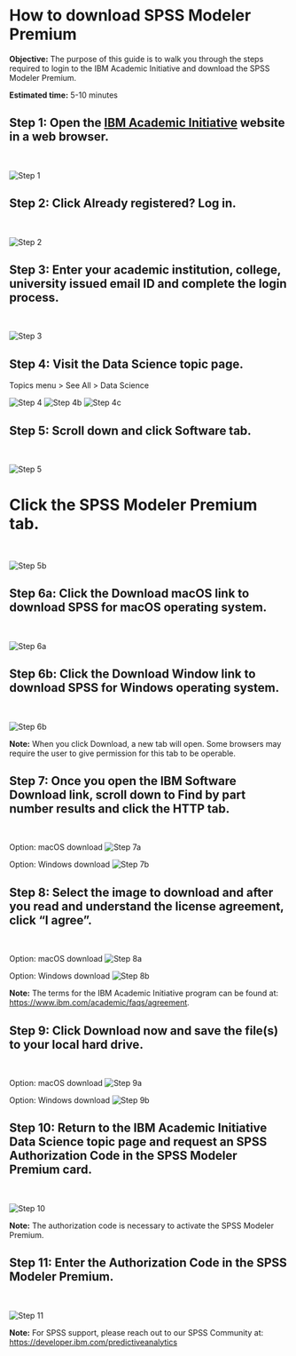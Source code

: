 # How to download SPSS Modeler Premium

**Objective:** The purpose of this guide is to walk you through the steps required to login to the IBM Academic Initiative and download the SPSS Modeler Premium.

**Estimated time:** 5-10 minutes

## Step 1: Open the [IBM Academic Initiative](https://ibm.com/academic) website in a web browser.
<br />

![Step 1](images/step1.png)

## Step 2: Click **Already registered? Log in.**
<br />

![Step 2](images/step2.png)

## Step 3: Enter your academic institution, college, university issued email ID and complete the login process.
<br />

![Step 3](images/step3.png)

## Step 4: Visit the Data Science topic page.
Topics menu > See All > Data Science
<br />

![Step 4](images/step4.png)
![Step 4b](images/step4b.png)
![Step 4c](images/step4c.png)

## Step 5: Scroll down and click Software tab.
<br />

![Step 5](images/step5.png)

# Click the SPSS Modeler Premium tab.
<br />

![Step 5b](images/step5b.png)

## Step 6a: Click the Download macOS link to download SPSS for macOS operating system.
<br />

![Step 6a](images/step6a.png)

## Step 6b: Click the Download Window link to download SPSS for Windows operating system.
<br />

![Step 6b](images/step6b.png)

**Note:** When you click Download, a new tab will open. Some browsers may require the user to give permission for this tab to be operable.

## Step 7: Once you open the IBM Software Download link, scroll down to Find by part number results and click the HTTP tab.
<br />

Option: macOS download
![Step 7a](images/step7a.png)

Option: Windows download
![Step 7b](images/step7b.png)

## Step 8: Select the image to download and after you read and understand the license agreement, click “I agree”.
<br />

Option: macOS download
![Step 8a](images/step8a.png)

Option: Windows download
![Step 8b](images/step8b.png)

**Note:** The terms for the IBM Academic Initiative program can be found at: 
https://www.ibm.com/academic/faqs/agreement.


## Step 9: Click Download now and save the file(s) to your local hard drive.
<br />

Option: macOS download
![Step 9a](images/step9a.png)

Option: Windows download
![Step 9b](images/step9b.png)


## Step 10: Return to the IBM Academic Initiative Data Science topic page and request an SPSS Authorization Code in the SPSS Modeler Premium card.
<br />

![Step 10](images/step10.png)

**Note:**  The authorization code is necessary to activate the SPSS Modeler Premium.

## Step 11: Enter the Authorization Code in the SPSS Modeler Premium.
<br />

![Step 11](images/step11.png)

**Note:** For SPSS support, please reach out to our SPSS Community at:
https://developer.ibm.com/predictiveanalytics

